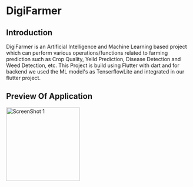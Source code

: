 # DigiFarmer

## Introduction

DigiFarmer is an Artificial Intelligence and Machine Learning based project which can perform various operations/functions related to farming prediction such as Crop Quality, Yeild Prediction, Disease Detection and Weed Detection, etc. This Project is build using Flutter with dart and for backend we used the ML model's as TenserflowLite and integrated in our flutter project.


## Preview Of Application
<a target="_blank">
    <img src="https://github.com/imShub/digifarmer/blob/master/Screenshot_1664776073.png" width="200" alt="ScreenShot 1" style="margin: auto;">
  </a>
